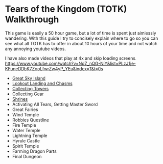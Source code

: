 # Tears of the Kingdom (TOTK) Walkthrough
This game is easily a 50 hour game, but a lot of time is spent just aimlessly wandering. With this guide I try to concisely explain where to go so you can see what all TOTK has to offer in about 10 hours of your time and not watch any annoying youtube videos.

I have also made videos that play at 4x and skip loading screens. https://www.youtube.com/watch?v=NdZ_nQG-NlY&list=PLzJ1je-KFuneDDbK7ZooLfwrZw4yP_YEu&index=1&t=0s

- [Great Sky Island](gsi.md)
- [Lookout Landing and Chasms](lookoutlanding.md)
- [Collecting Towers](towers.md)
- [Collecting Gear](gear.md)
- [Shrines](shrines.md)
- Activating All Tears, Getting Master Sword
- Great Fairies
- Wind Temple
- Robbies Questline
- Fire Temple
- Water Temple
- Lightning Temple
- Hyrule Castle
- Spirit Temple
- Farming Dragon Parts
- Final Dungeon
